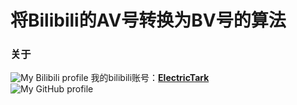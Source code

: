 # 将Bilibili的AV号转换为BV号的算法
### 关于
![My Bilibili profile](https://i1.hdslb.com/bfs/face/c50ec04967630be324e89b0689b66dbeafa64f04.jpg_64x64.jpg)
我的bilibili账号：**[ElectricTark](https://space.bilibili.com/279909145 "跳转至 bilibili.com")**  
![My GitHub profile](https://avatars2.githubusercontent.com/u/62379610?s=460&u=589186d28c892d69fb130fa46835f4b72f7a5844&v=4)
